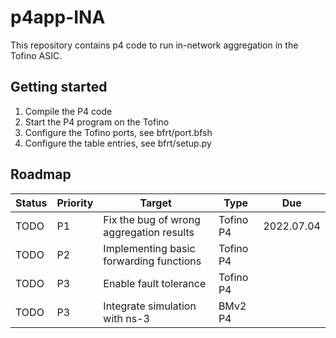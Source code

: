 # p4app-INA

This repository contains p4 code to run in-network aggregation in the Tofino ASIC.

## Getting started

1. Compile the P4 code
2. Start the P4 program on the Tofino
3. Configure the Tofino ports, see bfrt/port.bfsh
4. Configure the table entries, see bfrt/setup.py

## Roadmap

|Status | Priority | Target | Type | Due |
| ------| ------ | ------ | ------ | ------ |
| TODO | P1 | Fix the bug of wrong aggregation results | Tofino P4 | 2022.07.04|
| TODO | P2 | Implementing basic forwarding functions | Tofino P4 | |
| TODO | P3 | Enable fault tolerance | Tofino P4| |
| TODO | P3 | Integrate simulation with ns-3 | BMv2 P4 | |

